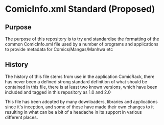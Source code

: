 # ComicInfo.xml Standard (Proposed)

## Purpose
The purpose of this repository is to try and standardise the formatting of the common ComicInfo.xml file used by a number of programs and applications to provide metadata for Comics/Mangas/Manhwa etc

## History
The history of this file stems from use in the application ComicRack, there has never been a defined strong standard definition of what should be contained in this file, there is at least two known versions, which have been included and tagged in this repository as 1.0 and 2.0

This file has been adopted by many downloaders, libraries and applications since it's inception, and some of these have made their own changes to it resulting in what can be a bit of a headache in its support in various different places.